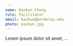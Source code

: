 ```yaml
---
name: Kashun Cheng
role: Facilitator
email: kashun@berkeley.edu
photo: kashun.jpg
---
```


Lorem ipsum dolor sit amet, …